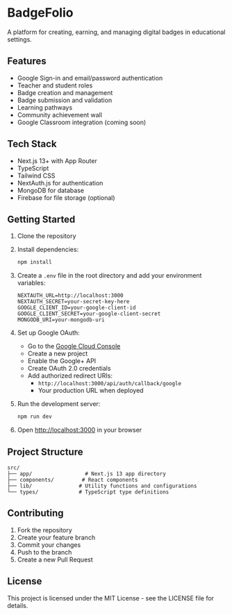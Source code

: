 # BadgeFolio

A platform for creating, earning, and managing digital badges in educational settings.

## Features

- Google Sign-in and email/password authentication
- Teacher and student roles
- Badge creation and management
- Badge submission and validation
- Learning pathways
- Community achievement wall
- Google Classroom integration (coming soon)

## Tech Stack

- Next.js 13+ with App Router
- TypeScript
- Tailwind CSS
- NextAuth.js for authentication
- MongoDB for database
- Firebase for file storage (optional)

## Getting Started

1. Clone the repository
2. Install dependencies:
   ```bash
   npm install
   ```

3. Create a `.env` file in the root directory and add your environment variables:
   ```
   NEXTAUTH_URL=http://localhost:3000
   NEXTAUTH_SECRET=your-secret-key-here
   GOOGLE_CLIENT_ID=your-google-client-id
   GOOGLE_CLIENT_SECRET=your-google-client-secret
   MONGODB_URI=your-mongodb-uri
   ```

4. Set up Google OAuth:
   - Go to the [Google Cloud Console](https://console.cloud.google.com)
   - Create a new project
   - Enable the Google+ API
   - Create OAuth 2.0 credentials
   - Add authorized redirect URIs:
     - `http://localhost:3000/api/auth/callback/google`
     - Your production URL when deployed

5. Run the development server:
   ```bash
   npm run dev
   ```

6. Open [http://localhost:3000](http://localhost:3000) in your browser

## Project Structure

```
src/
├── app/                 # Next.js 13 app directory
├── components/         # React components
├── lib/               # Utility functions and configurations
└── types/             # TypeScript type definitions
```

## Contributing

1. Fork the repository
2. Create your feature branch
3. Commit your changes
4. Push to the branch
5. Create a new Pull Request

## License

This project is licensed under the MIT License - see the LICENSE file for details. 